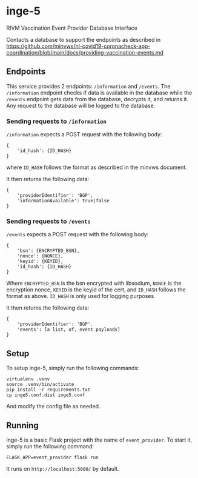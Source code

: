 # inge-5
RIVM Vaccination Event Provider Database Interface

Contacts a database to support the endpoints as described in https://github.com/minvws/nl-covid19-coronacheck-app-coordination/blob/main/docs/providing-vaccination-events.md

## Endpoints

This service provides 2 endpoints: `/information` and `/events`. The `/information` endpoint checks if data is available in the database
while the `/events` endpoint gets data from the database, decrypts it, and returns it. Any request to the database will be logged to the database.

### Sending requests to `/information`
`/information` expects a POST request with the following body:

```
{
	'id_hash': {ID_HASH}
}
```
where `ID_HASH` follows the format as described in the minvws document.

It then returns the following data:

```
{
	'providerIdentifier': 'BGP',
	'informationAvailable': true|false
}
```

### Sending requests to `/events`
`/events` expects a POST request with the following body:
```
{
	'bsn': {ENCRYPTED_BSN},
	'nonce': {NONCE},
	'keyid': {KEYID},
	'id_hash': {ID_HASH}
}
```
Where `ENCRYPTED_BSN` is the bsn encrypted with libsodium, `NONCE` is the encryption nonce, `KEYID` is the keyid of the cert, and `ID_HASH` follows the format as above. `ID_HASH` is only used for logging purposes.

It then returns the following data:

```
{
	'providerIdentifier': 'BGP'.
	'events': [a list, of, event payloads]
}
```

## Setup

To setup inge-5, simply run the following commands:

```
virtualenv .venv
source .venv/bin/activate
pip install -r requirements.txt
cp inge5.conf.dist inge5.conf
```

And modify the config file as needed.

## Running

inge-5 is a basic Flask project with the name of `event_provider`. To start it, simply run the following command:

`FLASK_APP=event_provider flask run`

It runs on `http://localhost:5000/` by default.

